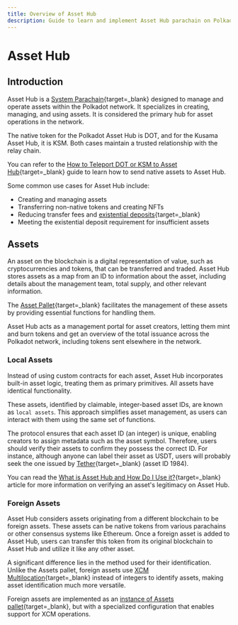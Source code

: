 ```yaml
---
title: Overview of Asset Hub
description: Guide to learn and implement Asset Hub parachain on Polkadot, a decentralized platform for the issuance, management, and trading of digital assets.
---
```


# Asset Hub

## Introduction

Asset Hub is a [System Parachain](https://wiki.polkadot.network/docs/learn-system-chains){target=\_blank} designed to manage and operate assets within the Polkadot network. It specializes in creating, managing, and using assets. It is considered the primary hub for asset operations in the network. 

The native token for the Polkadot Asset Hub is DOT, and for the Kusama Asset Hub, it is KSM. Both cases maintain a trusted relationship with the relay chain.

You can refer to the [How to Teleport DOT or KSM to Asset Hub](https://support.polkadot.network/support/solutions/articles/65000181119){target=\_blank} guide to learn how to send native assets to Asset Hub.

Some common use cases for Asset Hub include:

- Creating and managing assets
- Transferring non-native tokens and creating NFTs
- Reducing transfer fees and [existential deposits](https://support.polkadot.network/support/solutions/articles/65000168651){target=\_blank}
- Meeting the existential deposit requirement for insufficient assets

## Assets

An asset on the blockchain is a digital representation of value, such as cryptocurrencies and tokens, that can be transferred and traded. Asset Hub stores assets as a map from an ID to information about the asset, including details about the management team, total supply, and other relevant information. 

The [Asset Pallet](https://paritytech.github.io/polkadot-sdk/master/pallet_assets/index.html){target=\_blank} facilitates the management of these assets by providing essential functions for handling them.

Asset Hub acts as a management portal for asset creators, letting them mint and burn tokens and get an overview of the total issuance across the Polkadot network, including tokens sent elsewhere in the network.

### Local Assets

Instead of using custom contracts for each asset, Asset Hub incorporates built-in asset logic, treating them as primary primitives. All assets have identical functionality.

These assets, identified by claimable, integer-based asset IDs, are known as `local assets`. This approach simplifies asset management, as users can interact with them using the same set of functions.

The protocol ensures that each asset ID (an integer) is unique, enabling creators to assign metadata such as the asset symbol. Therefore, users should verify their assets to confirm they possess the correct ID. For instance, although anyone can label their asset as USDT, users will probably seek the one issued by [Tether](https://tether.to/en/){target=\_blank} (asset ID 1984).

You can read the [What is Asset Hub and How Do I Use it?](https://support.polkadot.network/support/solutions/articles/65000181800){target=\_blank} article for more information on verifying an asset's legitimacy on Asset Hub.

### Foreign Assets

Asset Hub considers assets originating from a different blockchain to be foreign assets. These assets can be native tokens from various parachains or other consensus systems like Ethereum. Once a foreign asset is added to Asset Hub, users can transfer this token from its original blockchain to Asset Hub and utilize it like any other asset.

A significant difference lies in the method used for their identification. Unlike the Assets pallet, foreign assets use [XCM Multilocation](https://wiki.polkadot.network/docs/learn/xcm/fundamentals/multilocation-summary){target=\_blank} instead of integers to identify assets, making asset identification much more versatile.

Foreign assets are implemented as an [instance of Assets pallet](https://github.com/paseo-network/runtimes/blob/main/system-parachains/asset-hub-paseo/src/lib.rs#L363){target=\_blank}, but with a specialized configuration that enables support for XCM operations.